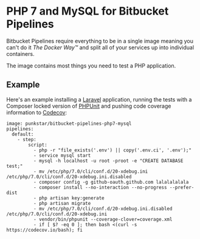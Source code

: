 # PHP 7 and MySQL for Bitbucket Pipelines

Bitbucket Pipelines require everything to be in a single image meaning you can't do it *The Docker Way™* and split all of your services up into individual containers.

The image contains most things you need to test a PHP application.

## Example

Here's an example installing a [Laravel](https://laravel.com/) application, running the tests with a Composer locked version of [PHPUnit](https://phpunit.de) and pushing code coverage information to [Codecov](https://codecov.io):

    image: punkstar/bitbucket-pipelines-php7-mysql
    pipelines:
      default:
        - step:
            script:
              - php -r "file_exists('.env') || copy('.env.ci', '.env');"
              - service mysql start
              - mysql -h localhost -u root -proot -e "CREATE DATABASE test;"
              - mv /etc/php/7.0/cli/conf.d/20-xdebug.ini /etc/php/7.0/cli/conf.d/20-xdebug.ini.disabled
              - composer config -g github-oauth.github.com lalalalalala
              - composer install --no-interaction --no-progress --prefer-dist
              - php artisan key:generate
              - php artisan migrate
              - mv /etc/php/7.0/cli/conf.d/20-xdebug.ini.disabled /etc/php/7.0/cli/conf.d/20-xdebug.ini
              - vendor/bin/phpunit --coverage-clover=coverage.xml
              - if [ $? -eq 0 ]; then bash <(curl -s https://codecov.io/bash); fi
